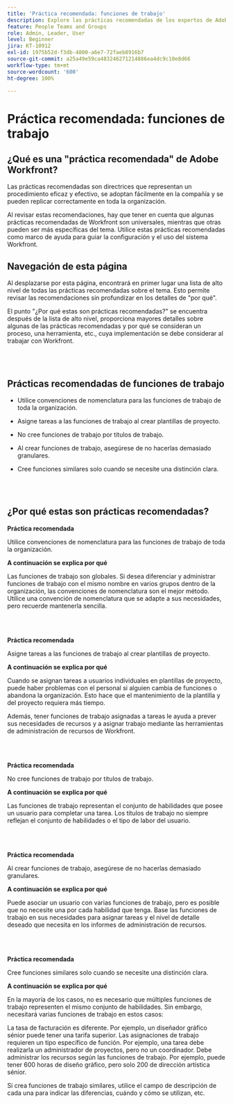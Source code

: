 ```yaml
---
title: 'Práctica recomendada: funciones de trabajo'
description: Explore las prácticas recomendadas de los expertos de Adobe Workfront acerca de la configuración, administración y uso de las funciones de trabajo de Workfront.
feature: People Teams and Groups
role: Admin, Leader, User
level: Beginner
jira: KT-10912
exl-id: 1975b52d-f3db-4800-a6e7-72faeb8916b7
source-git-commit: a25a49e59ca483246271214886ea4dc9c10e8d66
workflow-type: tm+mt
source-wordcount: '600'
ht-degree: 100%

---
```


# Práctica recomendada: funciones de trabajo

## ¿Qué es una &quot;práctica recomendada&quot; de Adobe Workfront?

Las prácticas recomendadas son directrices que representan un procedimiento eficaz y efectivo, se adoptan fácilmente en la compañía y se pueden replicar correctamente en toda la organización.

Al revisar estas recomendaciones, hay que tener en cuenta que algunas prácticas recomendadas de Workfront son universales, mientras que otras pueden ser más específicas del tema. Utilice estas prácticas recomendadas como marco de ayuda para guiar la configuración y el uso del sistema Workfront.

## Navegación de esta página

Al desplazarse por esta página, encontrará en primer lugar una lista de alto nivel de todas las prácticas recomendadas sobre el tema. Esto permite revisar las recomendaciones sin profundizar en los detalles de &quot;por qué&quot;.

El punto &quot;¿Por qué estas son prácticas recomendadas?&quot; se encuentra después de la lista de alto nivel, proporciona mayores detalles sobre algunas de las prácticas recomendadas y por qué se consideran un proceso, una herramienta, etc., cuya implementación se debe considerar al trabajar con Workfront.

</br>
</br>

## Prácticas recomendadas de funciones de trabajo

* Utilice convenciones de nomenclatura para las funciones de trabajo de toda la organización.

* Asigne tareas a las funciones de trabajo al crear plantillas de proyecto.

* No cree funciones de trabajo por títulos de trabajo.

* Al crear funciones de trabajo, asegúrese de no hacerlas demasiado granulares.

* Cree funciones similares solo cuando se necesite una distinción clara.

</br>
</br>

## ¿Por qué estas son prácticas recomendadas?

**Práctica recomendada**

Utilice convenciones de nomenclatura para las funciones de trabajo de toda la organización.

**A continuación se explica por qué**

Las funciones de trabajo son globales. Si desea diferenciar y administrar funciones de trabajo con el mismo nombre en varios grupos dentro de la organización, las convenciones de nomenclatura son el mejor método. Utilice una convención de nomenclatura que se adapte a sus necesidades, pero recuerde mantenerla sencilla.

</br>
</br>

**Práctica recomendada**

Asigne tareas a las funciones de trabajo al crear plantillas de proyecto.

**A continuación se explica por qué**

Cuando se asignan tareas a usuarios individuales en plantillas de proyecto, puede haber problemas con el personal si alguien cambia de funciones o abandona la organización. Esto hace que el mantenimiento de la plantilla y del proyecto requiera más tiempo.

Además, tener funciones de trabajo asignadas a tareas le ayuda a prever sus necesidades de recursos y a asignar trabajo mediante las herramientas de administración de recursos de Workfront.

</br>
</br>

**Práctica recomendada**

No cree funciones de trabajo por títulos de trabajo.

**A continuación se explica por qué**

Las funciones de trabajo representan el conjunto de habilidades que posee un usuario para completar una tarea. Los títulos de trabajo no siempre reflejan el conjunto de habilidades o el tipo de labor del usuario.

</br>
</br>

**Práctica recomendada**

Al crear funciones de trabajo, asegúrese de no hacerlas demasiado granulares.

**A continuación se explica por qué**

Puede asociar un usuario con varias funciones de trabajo, pero es posible que no necesite una por cada habilidad que tenga. Base las funciones de trabajo en sus necesidades para asignar tareas y el nivel de detalle deseado que necesita en los informes de administración de recursos.

</br>
</br>

**Práctica recomendada**

Cree funciones similares solo cuando se necesite una distinción clara.

**A continuación se explica por qué**

En la mayoría de los casos, no es necesario que múltiples funciones de trabajo representen el mismo conjunto de habilidades. Sin embargo, necesitará varias funciones de trabajo en estos casos:

La tasa de facturación es diferente. Por ejemplo, un diseñador gráfico sénior puede tener una tarifa superior.
Las asignaciones de trabajo requieren un tipo específico de función. Por ejemplo, una tarea debe realizarla un administrador de proyectos, pero no un coordinador.
Debe administrar los recursos según las funciones de trabajo. Por ejemplo, puede tener 600 horas de diseño gráfico, pero solo 200 de dirección artística sénior.


Si crea funciones de trabajo similares, utilice el campo de descripción de cada una para indicar las diferencias, cuándo y cómo se utilizan, etc.
